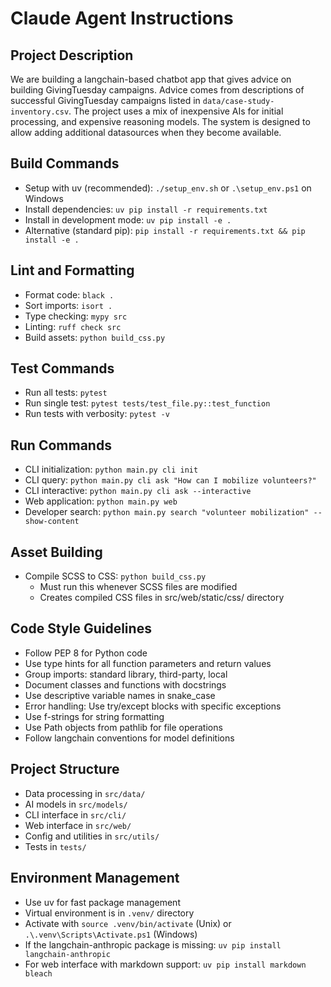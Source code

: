 # Claude Agent Instructions

## Project Description
We are building a langchain-based chatbot app that gives advice on building GivingTuesday campaigns. Advice comes from descriptions of successful GivingTuesday campaigns listed in `data/case-study-inventory.csv`. The project uses a mix of inexpensive AIs for initial processing, and expensive reasoning models. The system is designed to allow adding additional datasources when they become available.

## Build Commands
- Setup with uv (recommended): `./setup_env.sh` or `.\setup_env.ps1` on Windows
- Install dependencies: `uv pip install -r requirements.txt` 
- Install in development mode: `uv pip install -e .`
- Alternative (standard pip): `pip install -r requirements.txt && pip install -e .`

## Lint and Formatting
- Format code: `black .`
- Sort imports: `isort .`
- Type checking: `mypy src`
- Linting: `ruff check src`
- Build assets: `python build_css.py`

## Test Commands
- Run all tests: `pytest`
- Run single test: `pytest tests/test_file.py::test_function`
- Run tests with verbosity: `pytest -v`

## Run Commands
- CLI initialization: `python main.py cli init`
- CLI query: `python main.py cli ask "How can I mobilize volunteers?"`
- CLI interactive: `python main.py cli ask --interactive`
- Web application: `python main.py web`
- Developer search: `python main.py search "volunteer mobilization" --show-content`

## Asset Building
- Compile SCSS to CSS: `python build_css.py`
  - Must run this whenever SCSS files are modified
  - Creates compiled CSS files in src/web/static/css/ directory

## Code Style Guidelines
- Follow PEP 8 for Python code
- Use type hints for all function parameters and return values
- Group imports: standard library, third-party, local 
- Document classes and functions with docstrings
- Use descriptive variable names in snake_case
- Error handling: Use try/except blocks with specific exceptions
- Use f-strings for string formatting
- Use Path objects from pathlib for file operations
- Follow langchain conventions for model definitions

## Project Structure
- Data processing in `src/data/`
- AI models in `src/models/`
- CLI interface in `src/cli/`
- Web interface in `src/web/`
- Config and utilities in `src/utils/`
- Tests in `tests/`

## Environment Management
- Use uv for fast package management
- Virtual environment is in `.venv/` directory
- Activate with `source .venv/bin/activate` (Unix) or `.\.venv\Scripts\Activate.ps1` (Windows)
- If the langchain-anthropic package is missing: `uv pip install langchain-anthropic`
- For web interface with markdown support: `uv pip install markdown bleach`